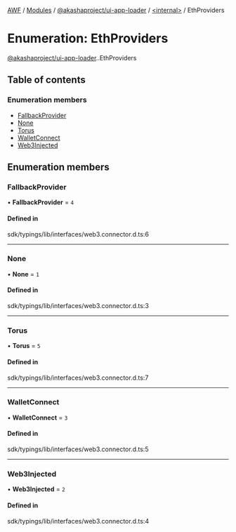[AWF](../README.md) / [Modules](../modules.md) / [@akashaproject/ui-app-loader](../modules/akashaproject_ui_app_loader.md) / [<internal\>](../modules/akashaproject_ui_app_loader._internal_.md) / EthProviders

# Enumeration: EthProviders

[@akashaproject/ui-app-loader](../modules/akashaproject_ui_app_loader.md).[<internal>](../modules/akashaproject_ui_app_loader._internal_.md).EthProviders

## Table of contents

### Enumeration members

- [FallbackProvider](akashaproject_ui_app_loader._internal_.EthProviders.md#fallbackprovider)
- [None](akashaproject_ui_app_loader._internal_.EthProviders.md#none)
- [Torus](akashaproject_ui_app_loader._internal_.EthProviders.md#torus)
- [WalletConnect](akashaproject_ui_app_loader._internal_.EthProviders.md#walletconnect)
- [Web3Injected](akashaproject_ui_app_loader._internal_.EthProviders.md#web3injected)

## Enumeration members

### FallbackProvider

• **FallbackProvider** = `4`

#### Defined in

sdk/typings/lib/interfaces/web3.connector.d.ts:6

___

### None

• **None** = `1`

#### Defined in

sdk/typings/lib/interfaces/web3.connector.d.ts:3

___

### Torus

• **Torus** = `5`

#### Defined in

sdk/typings/lib/interfaces/web3.connector.d.ts:7

___

### WalletConnect

• **WalletConnect** = `3`

#### Defined in

sdk/typings/lib/interfaces/web3.connector.d.ts:5

___

### Web3Injected

• **Web3Injected** = `2`

#### Defined in

sdk/typings/lib/interfaces/web3.connector.d.ts:4
